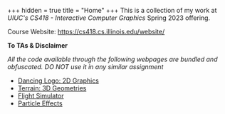 +++
hidden = true
title = "Home"
+++
This is a collection of my work at *UIUC's CS418 - Interactive Computer Graphics* Spring 2023 offering.

Course Website: https://cs418.cs.illinois.edu/website/

**To TAs & Disclaimer**

*All the code available through the following webpages are bundled and obfuscated. DO NOT use it in any similar
assignment*

* [Dancing Logo: 2D Graphics](/projects/logo/index.html)
* [Terrain: 3D Geometries](/projects/terrain/index.html)
* [Flight Simulator](/projects/flight/index.html)
* [Particle Effects](/projects/particle/index.html)
